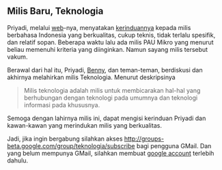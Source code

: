 ## Milis Baru, Teknologia

Priyadi, melalui <a href="http://priyadi.net/">web</a>-nya, menyatakan <a href="http://priyadi.net/archives/2004/09/22/rindu-milis-teknis-berkualitas/">kerinduannya</a> kepada milis berbahasa Indonesia yang berkualitas, cukup teknis, tidak terlalu spesifik, dan relatif sopan.
Beberapa waktu lalu ada milis PAU Mikro yang menurut beliau memenuhi kriteria yang diinginkan. Namun sayang milis tersebut vakum.

Berawal dari hal itu, Priyadi, <a href="http://www.bennychandra.com">Benny</a>, dan teman-teman, berdiskusi dan akhirnya melahirkan milis Teknologia. Menurut deskripsinya

<blockquote>Milis teknologia adalah milis untuk membicarakan hal-hal yang berhubungan dengan teknologi pada umumnya dan teknologi informasi pada khususnya.</blockquote>
Semoga dengan lahirnya milis ini, dapat mengisi kerinduan Priyadi dan kawan-kawan yang merindukan milis yang berkualitas.

Jadi, jika ingin bergabung silahkan akses http://groups-beta.google.com/group/teknologia/subscribe bagi pengguna GMail. Dan yang belum mempunya GMail, silahkan membuat <a href="https://www.google.com/accounts/NewAccount?service=groups2&followup=http://groups-beta.google.com%2Fgroup%2Fteknologia">google account</a> terlebih dahulu.

<!-- {"time": "2004-09-24 18:25:12", "title": "Milis Baru, Teknologia"} -->
